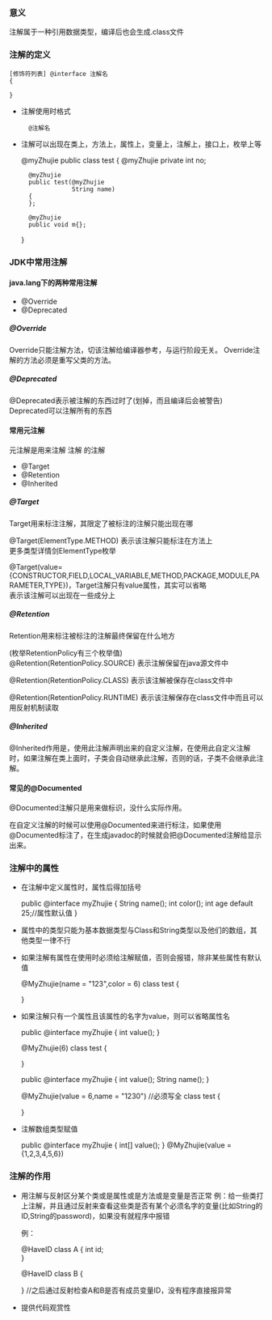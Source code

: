 ### 意义
注解属于一种引用数据类型，编译后也会生成.class文件

### 注解的定义

    [修饰符列表] @interface 注解名
    {
    
    }

* 注解使用时格式


        @注解名

* 注解可以出现在类上，方法上，属性上，变量上，注解上，接口上，枚举上等


    @myZhujie
    public class test
    {
        @myZhujie
        private int no;
        
        @myZhujie
        public test(@myZhujie
                    String name)
        {
        };
        
        @myZhujie
        public void m{};
    }
    
### JDK中常用注解
#### java.lang下的两种常用注解
* @Override
* @Deprecated

##### @Override
Override只能注解方法，切该注解给编译器参考，与运行阶段无关。
Override注解的方法必须是重写父类的方法。

##### @Deprecated
@Deprecated表示被注解的东西过时了(划掉，而且编译后会被警告)  
Deprecated可以注解所有的东西

#### 常用元注解
元注解是用来注解 注解 的注解

* @Target
* @Retention
* @Inherited

##### @Target
Target用来标注注解，其限定了被标注的注解只能出现在哪

@Target(ElementType.METHOD) 表示该注解只能标注在方法上  
更多类型详情剑ElementType枚举

@Target(value={CONSTRUCTOR,FIELD,LOCAL_VARIABLE,METHOD,PACKAGE,MODULE,PARAMETER,TYPE})，Target注解只有value属性，其实可以省略  
表示该注解可以出现在一些成分上

##### @Retention
Retention用来标注被标注的注解最终保留在什么地方


(枚举RetentionPolicy有三个枚举值)  
@Retention(RetentionPolicy.SOURCE) 表示注解保留在java源文件中

@Retention(RetentionPolicy.CLASS) 表示该注解被保存在class文件中

@Retention(RetentionPolicy.RUNTIME) 表示该注解保存在class文件中而且可以用反射机制读取

##### @Inherited
@Inherited作用是，使用此注解声明出来的自定义注解，在使用此自定义注解时，如果注解在类上面时，子类会自动继承此注解，否则的话，子类不会继承此注解。


#### 常见的@Documented
@Documented注解只是用来做标识，没什么实际作用。  

在自定义注解的时候可以使用@Documented来进行标注，如果使用@Documented标注了，在生成javadoc的时候就会把@Documented注解给显示出来。

### 注解中的属性
* 在注解中定义属性时，属性后得加括号  


    public @interface myZhujie
    {
        String name();
        int color();
        int age default 25;//属性默认值
    }

* 属性中的类型只能为基本数据类型与Class和String类型以及他们的数组，其他类型一律不行

* 如果注解有属性在使用时必须给注解赋值，否则会报错，除非某些属性有默认值


    @MyZhujie(name = "123",color = 6)
    class test
    {
        
    }

* 如果注解只有一个属性且该属性的名字为value，则可以省略属性名

    public @interface myZhujie
    {
        int value();
    }
    
    @MyZhujie(6)
    class test
    {
        
    }
    
    public @interface myZhujie
    {
        int value();
        String name();
    }
    
    @MyZhujie(value = 6,name = "1230")  //必须写全
    class test
    {
        
    }
    
* 注解数组类型赋值


    public @interface myZhujie
    {
        int[] value();
    }
    @MyZhujie(value = {1,2,3,4,5,6})
    

### 注解的作用
* 用注解与反射区分某个类或是属性或是方法或是变量是否正常
    例：给一些类打上注解，并且通过反射来查看这些类是否有某个必须名字的变量(比如String的ID,String的password)，如果没有就程序中报错
        
    例：
    
    @HaveID
    class A
    {
        int id;   
    }
    
    @HaveID
    class B
    {
        
    }
    //之后通过反射检查A和B是否有成员变量ID，没有程序直接报异常
    
* 提供代码观赏性